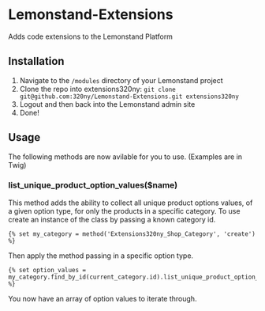 Lemonstand-Extensions
==================
 
Adds code extensions to the Lemonstand Platform

## Installation
1. Navigate to the `/modules` directory of your Lemonstand project
1. Clone the repo into extensions320ny: `git clone git@github.com:320ny/Lemonstand-Extensions.git extensions320ny`
1. Logout and then back into the Lemonstand admin site
1. Done!

## Usage
The following methods are now avilable for you to use. (Examples are in Twig)

### list_unique_product_option_values($name)

This method adds the ability to collect all unique product options values, of a given option type, for only the products in a specific category.
To use create an instance of the class by passing a known category id. 

```smarty
{% set my_category = method('Extensions320ny_Shop_Category', 'create') %}
```
Then apply the method passing in a specific option type.
```smarty
{% set option_values = my_category.find_by_id(current_category.id).list_unique_product_option_values("Color") %}
```
You now have an array of option values to iterate through.


